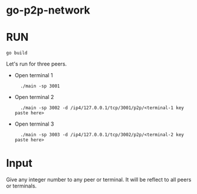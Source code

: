 # go-p2p-network

# RUN

    go build
Let's run for three peers.
- Open terminal 1
    
        ./main -sp 3001

- Open terminal 2

        ./main -sp 3002 -d /ip4/127.0.0.1/tcp/3001/p2p/<terminal-1 key  paste here>

- Open terminal 3

        ./main -sp 3003 -d /ip4/127.0.0.1/tcp/3002/p2p/<terminal-2 key  paste here>

# Input

Give any integer number to any peer or terminal. It will be reflect to all peers or terminals.

